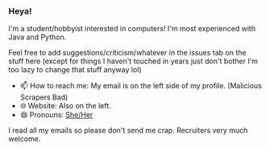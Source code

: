 ### Heya!
I'm a student/hobbyist interested in computers!
I'm most experienced with Java and Python.

Feel free to add suggestions/criticism/whatever in the issues tab on the stuff here (except for things I haven't touched in years just don't bother I'm too lazy to change that stuff anyway lol)

- 📫 How to reach me: My email is on the left side of my profile. (Malicious Scrapers Bad)
- 🌐 Website: Also on the left.
- 😄 Pronouns: [She/Her](https://pronoun.is/she/her)

I read all my emails so please don't send me crap. Recruiters very much welcome.
